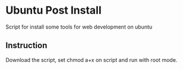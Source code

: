 # Ubuntu Post Install


Script for install some tools for web development on ubuntu

## Instruction

Download the script, set chmod a+x on script and run with root mode.